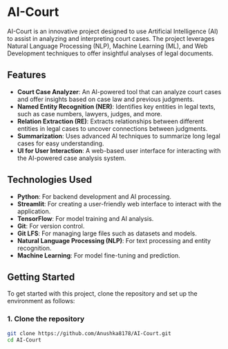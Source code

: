 # AI-Court

AI-Court is an innovative project designed to use Artificial Intelligence (AI) to assist in analyzing and interpreting court cases. The project leverages Natural Language Processing (NLP), Machine Learning (ML), and Web Development techniques to offer insightful analyses of legal documents.

## Features

- **Court Case Analyzer**: An AI-powered tool that can analyze court cases and offer insights based on case law and previous judgments.
- **Named Entity Recognition (NER)**: Identifies key entities in legal texts, such as case numbers, lawyers, judges, and more.
- **Relation Extraction (RE)**: Extracts relationships between different entities in legal cases to uncover connections between judgments.
- **Summarization**: Uses advanced AI techniques to summarize long legal cases for easy understanding.
- **UI for User Interaction**: A web-based user interface for interacting with the AI-powered case analysis system.

## Technologies Used

- **Python**: For backend development and AI processing.
- **Streamlit**: For creating a user-friendly web interface to interact with the application.
- **TensorFlow**: For model training and AI analysis.
- **Git**: For version control.
- **Git LFS**: For managing large files such as datasets and models.
- **Natural Language Processing (NLP)**: For text processing and entity recognition.
- **Machine Learning**: For model fine-tuning and prediction.

## Getting Started

To get started with this project, clone the repository and set up the environment as follows:

### 1. Clone the repository
```bash
git clone https://github.com/Anushka8178/AI-Court.git
cd AI-Court
